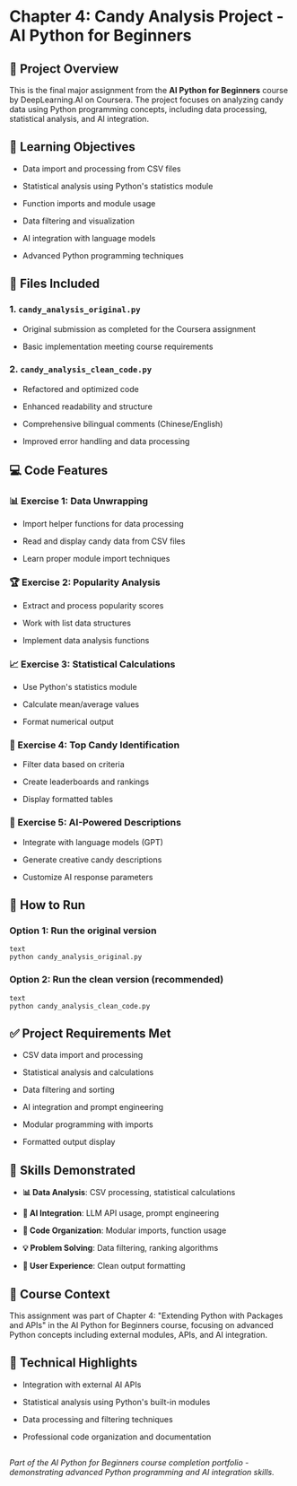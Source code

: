 # Chapter 4: Candy Analysis Project - AI Python for Beginners
## 🍭 Project Overview
This is the final major assignment from the **AI Python for Beginners** course by DeepLearning.AI on Coursera. The project focuses on analyzing candy data using Python programming concepts, including data processing, statistical analysis, and AI integration.

## 🎯 Learning Objectives
+ Data import and processing from CSV files

+ Statistical analysis using Python's statistics module

+ Function imports and module usage

+ Data filtering and visualization

+ AI integration with language models

+ Advanced Python programming techniques

## 📁 Files Included
### 1. `candy_analysis_original.py`

+ Original submission as completed for the Coursera assignment

+ Basic implementation meeting course requirements

### 2. `candy_analysis_clean_code.py`
+ Refactored and optimized code

+ Enhanced readability and structure

+ Comprehensive bilingual comments (Chinese/English)

+ Improved error handling and data processing

## 💻 Code Features
### 📊 Exercise 1: Data Unwrapping
+ Import helper functions for data processing

+ Read and display candy data from CSV files

+ Learn proper module import techniques

### 🏆 Exercise 2: Popularity Analysis
+ Extract and process popularity scores

+ Work with list data structures

+ Implement data analysis functions

### 📈 Exercise 3: Statistical Calculations
+ Use Python's statistics module

+ Calculate mean/average values

+ Format numerical output

### 🥇 Exercise 4: Top Candy Identification
+ Filter data based on criteria

+ Create leaderboards and rankings

+ Display formatted tables

### 🤖 Exercise 5: AI-Powered Descriptions
+ Integrate with language models (GPT)

+ Generate creative candy descriptions

+ Customize AI response parameters

## 🚀 How to Run
### Option 1: Run the original version
```
text
python candy_analysis_original.py
```
### Option 2: Run the clean version (recommended)
```
text
python candy_analysis_clean_code.py
```
## ✅ Project Requirements Met
+ CSV data import and processing

+ Statistical analysis and calculations

+ Data filtering and sorting

+ AI integration and prompt engineering

+ Modular programming with imports

+ Formatted output display

## 🌟 Skills Demonstrated
+ **📊 Data Analysis**: CSV processing, statistical calculations

+ **🤖 AI Integration**: LLM API usage, prompt engineering

+ **📁 Code Organization**: Modular imports, function usage

+ **💡 Problem Solving**: Data filtering, ranking algorithms

+ **👤 User Experience**: Clean output formatting

## 📖 Course Context
This assignment was part of Chapter 4: "Extending Python with Packages and APIs" in the AI Python for Beginners course, focusing on advanced Python concepts including external modules, APIs, and AI integration.

## 💫 Technical Highlights
+ Integration with external AI APIs

+ Statistical analysis using Python's built-in modules

+ Data processing and filtering techniques

+ Professional code organization and documentation
## 
*Part of the AI Python for Beginners course completion portfolio - demonstrating advanced Python programming and AI integration skills.*
